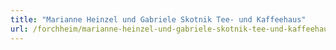 ```yaml
---
title: "Marianne Heinzel und Gabriele Skotnik Tee- und Kaffeehaus"
url: /forchheim/marianne-heinzel-und-gabriele-skotnik-tee-und-kaffeehaus/
---
```


